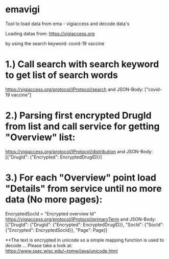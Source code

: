 # emavigi
Tool to load data from ema - vigiaccess and decode data's

Loading datas from:
https://vigiaccess.org

by using the search keyword:
covid-19 vaccine

# 1.) Call search with search keyword to get list of search words
https://vigiaccess.org/protocol/IProtocol/search
and JSON-Body:
["covid-19 vaccine"]

# 2.) Parsing first encrypted DrugId from list and call service for getting "Overview" list:
https://vigiaccess.org/protocol/IProtocol/distribution
and JSON-Body:
[{"DrugId": {"Encrypted": EncryptedDrugID}}]

# 3.) For each "Overview" point load "Details" from service until no more data (No more pages):
EncryptedSocId = "Encrypted overview Id"
https://vigiaccess.org/protocol/IProtocol/primaryTerm
and JSON-Body:
[{"DrugId": {"DrugId": {"Encrypted": EncryptedDrugID}}, "SocId": {"SocId": {"Encrypted": EncryptedSocId}}, "Page": Page}]

**The text is encrypted in unicode so a simple mapping function is used to decode ...
Please take a look at:
https://www.ssec.wisc.edu/~tomw/java/unicode.html
